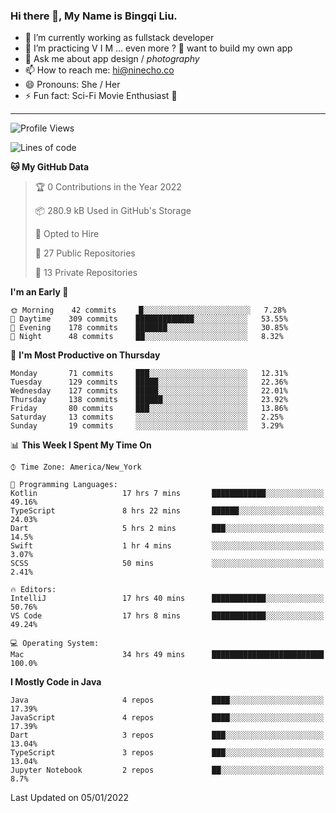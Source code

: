 ### Hi there 👋, My Name is Bingqi Liu.

- 🔭 I’m currently working as fullstack developer
- 🌱 I’m practicing V I M ... even more ? 🤨 want to build my own app
- 💬 Ask me about app design / *photography*
- 📫 How to reach me: hi@ninecho.co
- 😄 Pronouns: She / Her
- ⚡ Fun fact: Sci-Fi Movie Enthusiast 🚀

---

<!--START_SECTION:waka-->
![Profile Views](http://img.shields.io/badge/Profile%20Views-29-blue)

![Lines of code](https://img.shields.io/badge/From%20Hello%20World%20I%27ve%20Written-816%20Thousand%20lines%20of%20code-blue)

**🐱 My GitHub Data** 

> 🏆 0 Contributions in the Year 2022
 > 
> 📦 280.9 kB Used in GitHub's Storage 
 > 
> 💼 Opted to Hire
 > 
> 📜 27 Public Repositories 
 > 
> 🔑 13 Private Repositories  
 > 
**I'm an Early 🐤** 

```text
🌞 Morning    42 commits     █░░░░░░░░░░░░░░░░░░░░░░░░   7.28% 
🌆 Daytime    309 commits    █████████████░░░░░░░░░░░░   53.55% 
🌃 Evening    178 commits    ███████░░░░░░░░░░░░░░░░░░   30.85% 
🌙 Night      48 commits     ██░░░░░░░░░░░░░░░░░░░░░░░   8.32%

```
📅 **I'm Most Productive on Thursday** 

```text
Monday       71 commits     ███░░░░░░░░░░░░░░░░░░░░░░   12.31% 
Tuesday      129 commits    █████░░░░░░░░░░░░░░░░░░░░   22.36% 
Wednesday    127 commits    █████░░░░░░░░░░░░░░░░░░░░   22.01% 
Thursday     138 commits    ██████░░░░░░░░░░░░░░░░░░░   23.92% 
Friday       80 commits     ███░░░░░░░░░░░░░░░░░░░░░░   13.86% 
Saturday     13 commits     ░░░░░░░░░░░░░░░░░░░░░░░░░   2.25% 
Sunday       19 commits     ░░░░░░░░░░░░░░░░░░░░░░░░░   3.29%

```


📊 **This Week I Spent My Time On** 

```text
⌚︎ Time Zone: America/New_York

💬 Programming Languages: 
Kotlin                   17 hrs 7 mins       ████████████░░░░░░░░░░░░░   49.16% 
TypeScript               8 hrs 22 mins       ██████░░░░░░░░░░░░░░░░░░░   24.03% 
Dart                     5 hrs 2 mins        ███░░░░░░░░░░░░░░░░░░░░░░   14.5% 
Swift                    1 hr 4 mins         ░░░░░░░░░░░░░░░░░░░░░░░░░   3.07% 
SCSS                     50 mins             ░░░░░░░░░░░░░░░░░░░░░░░░░   2.41%

🔥 Editors: 
IntelliJ                 17 hrs 40 mins      ████████████░░░░░░░░░░░░░   50.76% 
VS Code                  17 hrs 8 mins       ████████████░░░░░░░░░░░░░   49.24%

💻 Operating System: 
Mac                      34 hrs 49 mins      █████████████████████████   100.0%

```

**I Mostly Code in Java** 

```text
Java                     4 repos             ████░░░░░░░░░░░░░░░░░░░░░   17.39% 
JavaScript               4 repos             ████░░░░░░░░░░░░░░░░░░░░░   17.39% 
Dart                     3 repos             ███░░░░░░░░░░░░░░░░░░░░░░   13.04% 
TypeScript               3 repos             ███░░░░░░░░░░░░░░░░░░░░░░   13.04% 
Jupyter Notebook         2 repos             ██░░░░░░░░░░░░░░░░░░░░░░░   8.7%

```



 Last Updated on 05/01/2022
<!--END_SECTION:waka-->
